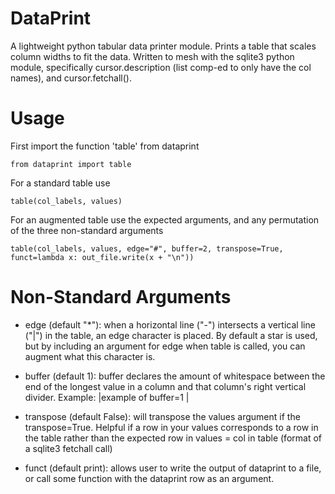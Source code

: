 # DataPrint
A lightweight python tabular data printer module. Prints a table that scales column widths to fit the data. Written to mesh with the sqlite3 python module, specifically cursor.description (list comp-ed to only have the col names), and cursor.fetchall().

# Usage
First import the function 'table' from dataprint

    from dataprint import table

For a standard table use

    table(col_labels, values)

For an augmented table use the expected arguments, and any permutation of the three non-standard arguments

    table(col_labels, values, edge="#", buffer=2, transpose=True, funct=lambda x: out_file.write(x + "\n"))
    
# Non-Standard Arguments
- edge (default "\*"): when a horizontal line ("-") intersects a vertical line ("|") in the table, an edge character is placed. By default a star is used, but by including an argument for edge when table is called, you can augment what this character is.

- buffer (default 1): buffer declares the amount of whitespace between the end of the longest value in a column and that column's right vertical divider. Example: |example of buffer=1 |

- transpose (default False): will transpose the values argument if the transpose=True. Helpful if a row in your values corresponds to a row in the table rather than the expected row in values = col in table (format of a sqlite3 fetchall call)

- funct (default print): allows user to write the output of dataprint to a file, or call some function with the dataprint row as an argument.
